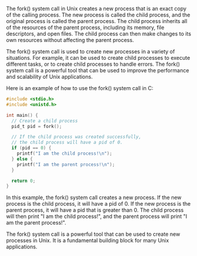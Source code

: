 The fork() system call in Unix creates a new process that is an exact copy of the calling process. The new process is called the child process, and the original process is called the parent process. The child process inherits all of the resources of the parent process, including its memory, file descriptors, and open files. The child process can then make changes to its own resources without affecting the parent process.

The fork() system call is used to create new processes in a variety of situations. For example, it can be used to create child processes to execute different tasks, or to create child processes to handle errors. The fork() system call is a powerful tool that can be used to improve the performance and scalability of Unix applications.

Here is an example of how to use the fork() system call in C:

```c
#include <stdio.h>
#include <unistd.h>

int main() {
  // Create a child process
  pid_t pid = fork();

  // If the child process was created successfully,
  // the child process will have a pid of 0.
  if (pid == 0) {
    printf("I am the child process!\n");
  } else {
    printf("I am the parent process!\n");
  }

  return 0;
}
```

In this example, the fork() system call creates a new process. If the new process is the child process, it will have a pid of 0. If the new process is the parent process, it will have a pid that is greater than 0. The child process will then print "I am the child process!", and the parent process will print "I am the parent process!".

The fork() system call is a powerful tool that can be used to create new processes in Unix. It is a fundamental building block for many Unix applications.

